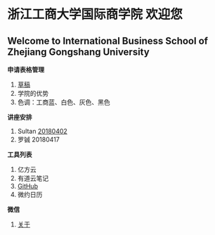 # 浙江工商大学国际商学院 欢迎您
## Welcome to International Business School of Zhejiang Gongshang University 

**申请表格管理**

1. [草稿](admin/ApplicationSys/AppSysInfo.md)
2. 学院的优势 
3. 色调：工商蓝、白色、灰色、黑色

**讲座安排**

1. Sultan [20180402](admin/Pub/news/Seminar20180403bySultan.md)
2. 罗铖 20180417 

**工具列表**

1. 亿方云
2. 有道云笔记
3. [GitHub](admin/Tool/如何使用Git.md)
4. 微约日历

**微信**
1. [关于](四月微信推送计划.md)

